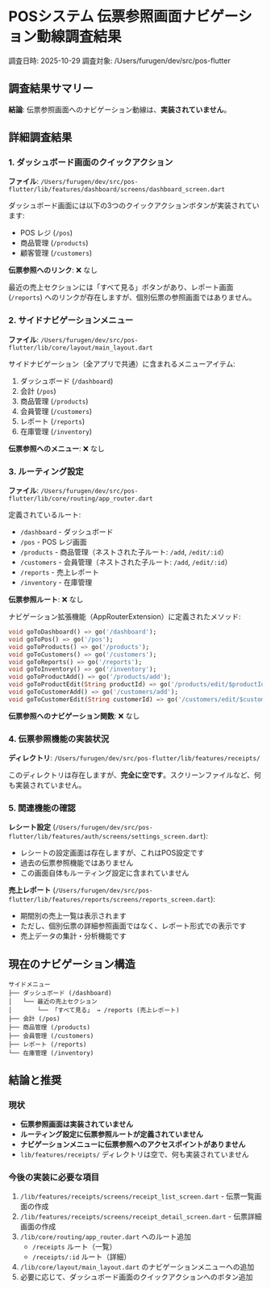 # POSシステム 伝票参照画面ナビゲーション動線調査結果

調査日時: 2025-10-29
調査対象: /Users/furugen/dev/src/pos-flutter

## 調査結果サマリー

**結論**: 伝票参照画面へのナビゲーション動線は、**実装されていません**。

## 詳細調査結果

### 1. ダッシュボード画面のクイックアクション
**ファイル**: `/Users/furugen/dev/src/pos-flutter/lib/features/dashboard/screens/dashboard_screen.dart`

ダッシュボード画面には以下の3つのクイックアクションボタンが実装されています:
- POS レジ (`/pos`)
- 商品管理 (`/products`)
- 顧客管理 (`/customers`)

**伝票参照へのリンク**: ❌ なし

最近の売上セクションには「すべて見る」ボタンがあり、レポート画面 (`/reports`) へのリンクが存在しますが、個別伝票の参照画面ではありません。

### 2. サイドナビゲーションメニュー
**ファイル**: `/Users/furugen/dev/src/pos-flutter/lib/core/layout/main_layout.dart`

サイドナビゲーション（全アプリで共通）に含まれるメニューアイテム:
1. ダッシュボード (`/dashboard`)
2. 会計 (`/pos`)
3. 商品管理 (`/products`)
4. 会員管理 (`/customers`)
5. レポート (`/reports`)
6. 在庫管理 (`/inventory`)

**伝票参照へのメニュー**: ❌ なし

### 3. ルーティング設定
**ファイル**: `/Users/furugen/dev/src/pos-flutter/lib/core/routing/app_router.dart`

定義されているルート:
- `/dashboard` - ダッシュボード
- `/pos` - POS レジ画面
- `/products` - 商品管理（ネストされた子ルート: `/add`, `/edit/:id`）
- `/customers` - 会員管理（ネストされた子ルート: `/add`, `/edit/:id`）
- `/reports` - 売上レポート
- `/inventory` - 在庫管理

**伝票参照ルート**: ❌ なし

ナビゲーション拡張機能（AppRouterExtension）に定義されたメソッド:
```dart
void goToDashboard() => go('/dashboard');
void goToPos() => go('/pos');
void goToProducts() => go('/products');
void goToCustomers() => go('/customers');
void goToReports() => go('/reports');
void goToInventory() => go('/inventory');
void goToProductAdd() => go('/products/add');
void goToProductEdit(String productId) => go('/products/edit/$productId');
void goToCustomerAdd() => go('/customers/add');
void goToCustomerEdit(String customerId) => go('/customers/edit/$customerId');
```

**伝票参照へのナビゲーション関数**: ❌ なし

### 4. 伝票参照機能の実装状況
**ディレクトリ**: `/Users/furugen/dev/src/pos-flutter/lib/features/receipts/`

このディレクトリは存在しますが、**完全に空です**。スクリーンファイルなど、何も実装されていません。

### 5. 関連機能の確認

**レシート設定** (`/Users/furugen/dev/src/pos-flutter/lib/features/auth/screens/settings_screen.dart`):
- レシートの設定画面は存在しますが、これはPOS設定です
- 過去の伝票参照機能ではありません
- この画面自体もルーティング設定に含まれていません

**売上レポート** (`/Users/furugen/dev/src/pos-flutter/lib/features/reports/screens/reports_screen.dart`):
- 期間別の売上一覧は表示されます
- ただし、個別伝票の詳細参照画面ではなく、レポート形式での表示です
- 売上データの集計・分析機能です

## 現在のナビゲーション構造

```
サイドメニュー
├── ダッシュボード (/dashboard)
│   └── 最近の売上セクション
│       └── 「すべて見る」 → /reports (売上レポート)
├── 会計 (/pos)
├── 商品管理 (/products)
├── 会員管理 (/customers)
├── レポート (/reports)
└── 在庫管理 (/inventory)
```

## 結論と推奨

### 現状
- **伝票参照画面は実装されていません**
- **ルーティング設定に伝票参照ルートが定義されていません**
- **ナビゲーションメニューに伝票参照へのアクセスポイントがありません**
- `lib/features/receipts/` ディレクトリは空で、何も実装されていません

### 今後の実装に必要な項目
1. `/lib/features/receipts/screens/receipt_list_screen.dart` - 伝票一覧画面の作成
2. `/lib/features/receipts/screens/receipt_detail_screen.dart` - 伝票詳細画面の作成
3. `/lib/core/routing/app_router.dart` へのルート追加
   - `/receipts` ルート（一覧）
   - `/receipts/:id` ルート（詳細）
4. `/lib/core/layout/main_layout.dart` のナビゲーションメニューへの追加
5. 必要に応じて、ダッシュボード画面のクイックアクションへのボタン追加

